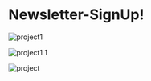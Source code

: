 # Newsletter-SignUp!
![project1](https://user-images.githubusercontent.com/64508977/213960139-d54fa8ce-2cb5-4be5-8b6f-b78d046b049f.jpg)


![project1 1](https://user-images.githubusercontent.com/64508977/213960026-cc57ee5b-15ee-47cf-855a-a8e980fb472e.jpg)

![project](https://user-images.githubusercontent.com/64508977/213960034-bdfed23e-f471-419a-b902-b965010260a5.jpg)


